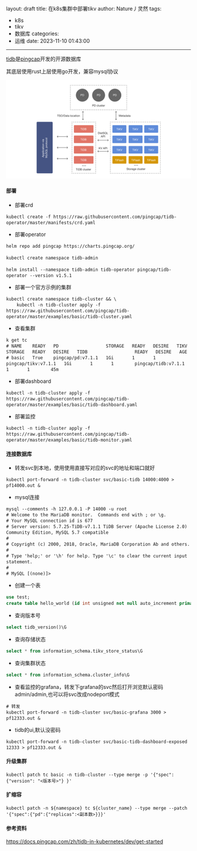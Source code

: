 layout: draft
title: 在k8s集群中部署tikv
author: Nature丿灵然
tags:
  - k8s
  - tikv
  - 数据库
categories:
  - 运维
date: 2023-11-10 01:43:00
---
[tidb](https://github.com/pingcap/tidb)是[pingcap](https://www.pingcap.com/)开发的开源数据库

<!--more-->

其底层使用rust上层使用go开发，兼容mysql协议

![Alt text](../images/tidb-1.png)

#### 部署

- 部署crd

```shell
kubectl create -f https://raw.githubusercontent.com/pingcap/tidb-operator/master/manifests/crd.yaml
```

- 部署operator

```shell
helm repo add pingcap https://charts.pingcap.org/

kubectl create namespace tidb-admin

helm install --namespace tidb-admin tidb-operator pingcap/tidb-operator --version v1.5.1
```

- 部署一个官方示例的集群

```shell
kubectl create namespace tidb-cluster && \
    kubectl -n tidb-cluster apply -f https://raw.githubusercontent.com/pingcap/tidb-operator/master/examples/basic/tidb-cluster.yaml
```

- 查看集群

```shell
k get tc
# NAME    READY   PD                  STORAGE   READY   DESIRE   TIKV                  STORAGE   READY   DESIRE   TIDB                  READY   DESIRE   AGE
# basic   True    pingcap/pd:v7.1.1   1Gi       1       1        pingcap/tikv:v7.1.1   1Gi       1       1        pingcap/tidb:v7.1.1   1       1        45m
```

- 部署dashboard

```shell
kubectl -n tidb-cluster apply -f https://raw.githubusercontent.com/pingcap/tidb-operator/master/examples/basic/tidb-dashboard.yaml
```

- 部署监控

```shell
kubectl -n tidb-cluster apply -f https://raw.githubusercontent.com/pingcap/tidb-operator/master/examples/basic/tidb-monitor.yaml
```

#### 连接数据库

- 转发svc到本地，使用使用直接写对应的svc的地址和端口就好

```shell
kubectl port-forward -n tidb-cluster svc/basic-tidb 14000:4000 > pf14000.out &
```

- mysql连接

```shell
mysql --comments -h 127.0.0.1 -P 14000 -u root
# Welcome to the MariaDB monitor.  Commands end with ; or \g.
# Your MySQL connection id is 677
# Server version: 5.7.25-TiDB-v7.1.1 TiDB Server (Apache License 2.0) Community Edition, MySQL 5.7 compatible
# 
# Copyright (c) 2000, 2018, Oracle, MariaDB Corporation Ab and others.
# 
# Type 'help;' or '\h' for help. Type '\c' to clear the current input statement.
# 
# MySQL [(none)]>
```

- 创建一个表

```sql
use test;
create table hello_world (id int unsigned not null auto_increment primary key, v varchar(32));
```

- 查询版本号

```sql
select tidb_version()\G
```

- 查询存储状态

```sql
select * from information_schema.tikv_store_status\G
```

- 查询集群状态

```sql
select * from information_schema.cluster_info\G
```

- 查看监控的grafana，转发下grafana的svc然后打开浏览默认密码admin/admin,也可以将svc改成nodeport模式

```shell
# 转发
kubectl port-forward -n tidb-cluster svc/basic-grafana 3000 > pf12333.out &
```

- tidb的ui,默认没密码

```shell
kubectl port-forward -n tidb-cluster svc/basic-tidb-dashboard-exposed 12333 > pf12333.out &
```

#### 升级集群

```shell
kubectl patch tc basic -n tidb-cluster --type merge -p '{"spec": {"version": "<版本号>"} }'
```

#### 扩缩容

```shell
kubectl patch -n ${namespace} tc ${cluster_name} --type merge --patch '{"spec":{"pd":{"replicas":<副本数>}}}'
```

#### 参考资料

<https://docs.pingcap.com/zh/tidb-in-kubernetes/dev/get-started>
